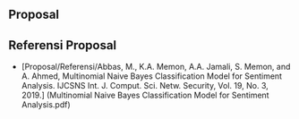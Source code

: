 ## Proposal
## Referensi Proposal
* [Proposal/Referensi/Abbas, M., K.A. Memon, A.A. Jamali, S. Memon, and A. Ahmed, Multinomial Naive Bayes Classification Model for Sentiment Analysis. IJCSNS Int. J. Comput. Sci. Netw. Security, Vol. 19, No. 3, 2019.] (Multinomial Naive Bayes Classification Model for Sentiment Analysis.pdf)
